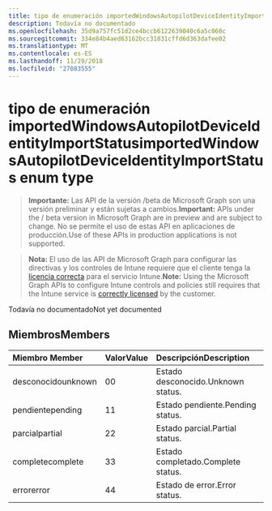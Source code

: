 ```yaml
---
title: tipo de enumeración importedWindowsAutopilotDeviceIdentityImportStatus
description: Todavía no documentado
ms.openlocfilehash: 35d9a757fc51d2ce4bccb6122639040c6a5c060c
ms.sourcegitcommit: 334e84b4aed63162bcc31831cffd6d363dafee02
ms.translationtype: MT
ms.contentlocale: es-ES
ms.lasthandoff: 11/29/2018
ms.locfileid: "27083555"
---
```

# <a name="importedwindowsautopilotdeviceidentityimportstatus-enum-type"></a><span data-ttu-id="be0b7-103">tipo de enumeración importedWindowsAutopilotDeviceIdentityImportStatus</span><span class="sxs-lookup"><span data-stu-id="be0b7-103">importedWindowsAutopilotDeviceIdentityImportStatus enum type</span></span>

> <span data-ttu-id="be0b7-104">**Importante:** Las API de la versión /beta de Microsoft Graph son una versión preliminar y están sujetas a cambios.</span><span class="sxs-lookup"><span data-stu-id="be0b7-104">**Important:** APIs under the / beta version in Microsoft Graph are in preview and are subject to change.</span></span> <span data-ttu-id="be0b7-105">No se permite el uso de estas API en aplicaciones de producción.</span><span class="sxs-lookup"><span data-stu-id="be0b7-105">Use of these APIs in production applications is not supported.</span></span>

> <span data-ttu-id="be0b7-106">**Nota:** El uso de las API de Microsoft Graph para configurar las directivas y los controles de Intune requiere que el cliente tenga la [licencia correcta](https://go.microsoft.com/fwlink/?linkid=839381) para el servicio Intune.</span><span class="sxs-lookup"><span data-stu-id="be0b7-106">**Note:** Using the Microsoft Graph APIs to configure Intune controls and policies still requires that the Intune service is [correctly licensed](https://go.microsoft.com/fwlink/?linkid=839381) by the customer.</span></span>

<span data-ttu-id="be0b7-107">Todavía no documentado</span><span class="sxs-lookup"><span data-stu-id="be0b7-107">Not yet documented</span></span>
## <a name="members"></a><span data-ttu-id="be0b7-108">Miembros</span><span class="sxs-lookup"><span data-stu-id="be0b7-108">Members</span></span>
|<span data-ttu-id="be0b7-109">Miembro	</span><span class="sxs-lookup"><span data-stu-id="be0b7-109">Member</span></span>|<span data-ttu-id="be0b7-110">Valor</span><span class="sxs-lookup"><span data-stu-id="be0b7-110">Value</span></span>|<span data-ttu-id="be0b7-111">Descripción</span><span class="sxs-lookup"><span data-stu-id="be0b7-111">Description</span></span>|
|:---|:---|:---|
|<span data-ttu-id="be0b7-112">desconocido</span><span class="sxs-lookup"><span data-stu-id="be0b7-112">unknown</span></span>|<span data-ttu-id="be0b7-113">0</span><span class="sxs-lookup"><span data-stu-id="be0b7-113">0</span></span>|<span data-ttu-id="be0b7-114">Estado desconocido.</span><span class="sxs-lookup"><span data-stu-id="be0b7-114">Unknown status.</span></span>|
|<span data-ttu-id="be0b7-115">pendiente</span><span class="sxs-lookup"><span data-stu-id="be0b7-115">pending</span></span>|<span data-ttu-id="be0b7-116">1</span><span class="sxs-lookup"><span data-stu-id="be0b7-116">1</span></span>|<span data-ttu-id="be0b7-117">Estado pendiente.</span><span class="sxs-lookup"><span data-stu-id="be0b7-117">Pending status.</span></span>|
|<span data-ttu-id="be0b7-118">parcial</span><span class="sxs-lookup"><span data-stu-id="be0b7-118">partial</span></span>|<span data-ttu-id="be0b7-119">2</span><span class="sxs-lookup"><span data-stu-id="be0b7-119">2</span></span>|<span data-ttu-id="be0b7-120">Estado parcial.</span><span class="sxs-lookup"><span data-stu-id="be0b7-120">Partial status.</span></span>|
|<span data-ttu-id="be0b7-121">complete</span><span class="sxs-lookup"><span data-stu-id="be0b7-121">complete</span></span>|<span data-ttu-id="be0b7-122">3</span><span class="sxs-lookup"><span data-stu-id="be0b7-122">3</span></span>|<span data-ttu-id="be0b7-123">Estado completado.</span><span class="sxs-lookup"><span data-stu-id="be0b7-123">Complete status.</span></span>|
|<span data-ttu-id="be0b7-124">error</span><span class="sxs-lookup"><span data-stu-id="be0b7-124">error</span></span>|<span data-ttu-id="be0b7-125">4</span><span class="sxs-lookup"><span data-stu-id="be0b7-125">4</span></span>|<span data-ttu-id="be0b7-126">Estado de error.</span><span class="sxs-lookup"><span data-stu-id="be0b7-126">Error status.</span></span>|





